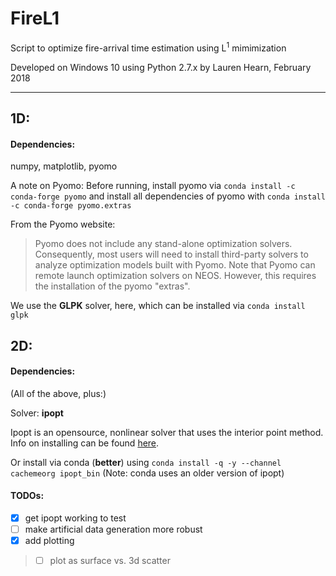 # FireL1

Script to optimize fire-arrival time estimation using L<sup>1</sup> mimimization

Developed on Windows 10 using Python 2.7.x
by Lauren Hearn, February 2018
***
## 1D:

#### Dependencies:
numpy, matplotlib, pyomo

A note on Pyomo:
Before running, install pyomo via `conda install -c conda-forge pyomo`
and install all dependencies of pyomo with `conda install -c conda-forge pyomo.extras`

From the Pyomo website:
> Pyomo does not include any stand-alone optimization solvers. Consequently, most users will need to install third-party solvers to analyze optimization models built with Pyomo.
Note that Pyomo can remote launch optimization solvers on NEOS.  However, this requires the installation of the pyomo "extras".

We use the **GLPK** solver, here, which can be installed via `conda install glpk`

## 2D:

#### Dependencies:
(All of the above, plus:)

Solver: **ipopt**

Ipopt is an opensource, nonlinear solver that uses the interior point method. Info on installing can be found [here](https://www.coin-or.org/Ipopt/documentation/).

Or install via conda (**better**) using `conda install -q -y --channel cachemeorg ipopt_bin` (Note: conda uses an older version of ipopt)
#### TODOs:
- [x] get ipopt working to test
- [ ] make artificial data generation more robust
- [x] add plotting
> - [ ] plot as surface vs. 3d scatter 

